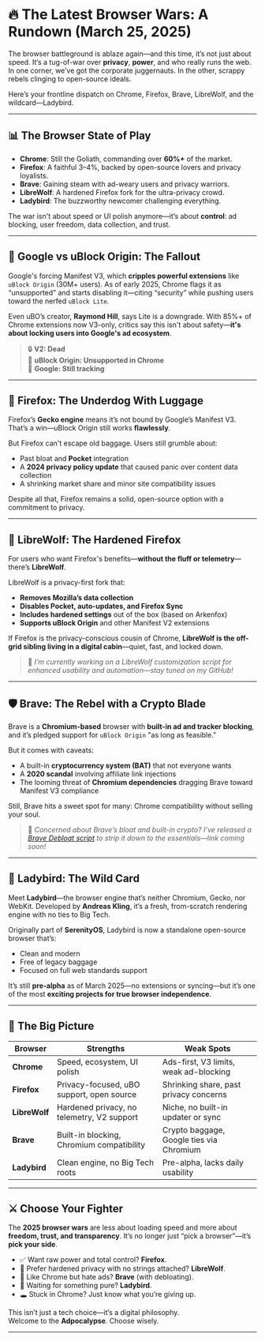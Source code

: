 # 🔥 The Latest Browser Wars: A Rundown (March 25, 2025)

The browser battleground is ablaze again—and this time, it’s not just about speed. It’s a tug-of-war over **privacy**, **power**, and who really runs the web. In one corner, we’ve got the corporate juggernauts. In the other, scrappy rebels clinging to open-source ideals.

Here’s your frontline dispatch on Chrome, Firefox, Brave, LibreWolf, and the wildcard—Ladybird.

---

## 📊 The Browser State of Play

- **Chrome**: Still the Goliath, commanding over **60%+** of the market.
- **Firefox**: A faithful 3–4%, backed by open-source lovers and privacy loyalists.
- **Brave**: Gaining steam with ad-weary users and privacy warriors.
- **LibreWolf**: A hardened Firefox fork for the ultra-privacy crowd.
- **Ladybird**: The buzzworthy newcomer challenging everything.

The war isn't about speed or UI polish anymore—it’s about **control**: ad blocking, user freedom, data collection, and trust.

---

## 🧨 Google vs uBlock Origin: The Fallout

Google's forcing Manifest V3, which **cripples powerful extensions** like `uBlock Origin` (30M+ users). As of early 2025, Chrome flags it as “unsupported” and starts disabling it—citing “security” while pushing users toward the nerfed `uBlock Lite`.

Even uBO’s creator, **Raymond Hill**, says Lite is a downgrade. With 85%+ of Chrome extensions now V3-only, critics say this isn't about safety—**it's about locking users into Google's ad ecosystem**.

> 🔒 **V2: Dead**  
> 🚫 **uBlock Origin: Unsupported in Chrome**  
> 💸 **Google: Still tracking**

---

## 🦊 Firefox: The Underdog With Luggage

Firefox’s **Gecko engine** means it’s not bound by Google’s Manifest V3. That’s a win—uBlock Origin still works **flawlessly**.

But Firefox can't escape old baggage. Users still grumble about:
- Past bloat and **Pocket** integration
- A **2024 privacy policy update** that caused panic over content data collection
- A shrinking market share and minor site compatibility issues

Despite all that, Firefox remains a solid, open-source option with a commitment to privacy.

---

## 🐺 LibreWolf: The Hardened Firefox

For users who want Firefox's benefits—**without the fluff or telemetry**—there’s **LibreWolf**.

LibreWolf is a privacy-first fork that:
- **Removes Mozilla’s data collection**
- **Disables Pocket, auto-updates, and Firefox Sync**
- **Includes hardened settings** out of the box (based on Arkenfox)
- **Supports uBlock Origin** and other Manifest V2 extensions

If Firefox is the privacy-conscious cousin of Chrome, **LibreWolf is the off-grid sibling living in a digital cabin**—quiet, fast, and locked down.

> 🔧 *I’m currently working on a LibreWolf customization script for enhanced usability and automation—stay tuned on my GitHub!*

---

## 🛡️ Brave: The Rebel with a Crypto Blade

Brave is a **Chromium-based** browser with **built-in ad and tracker blocking**, and it’s pledged support for `uBlock Origin` "as long as feasible."

But it comes with caveats:
- A built-in **cryptocurrency system (BAT)** that not everyone wants
- A **2020 scandal** involving affiliate link injections
- The looming threat of **Chromium dependencies** dragging Brave toward Manifest V3 compliance

Still, Brave hits a sweet spot for many: Chrome compatibility without selling your soul.

> 🧼 *Concerned about Brave’s bloat and built-in crypto? I’ve released a [Brave Debloat script](#) to strip it down to the essentials—link coming soon!*

---

## 🐞 Ladybird: The Wild Card

Meet **Ladybird**—the browser engine that’s neither Chromium, Gecko, nor WebKit. Developed by **Andreas Kling**, it’s a fresh, from-scratch rendering engine with no ties to Big Tech.

Originally part of **SerenityOS**, Ladybird is now a standalone open-source browser that’s:
- Clean and modern
- Free of legacy baggage
- Focused on full web standards support

It’s still **pre-alpha** as of March 2025—no extensions or syncing—but it’s one of the most **exciting projects for true browser independence**.

---

## 🎯 The Big Picture

| Browser     | Strengths                             | Weak Spots                              |
|-------------|----------------------------------------|------------------------------------------|
| **Chrome**     | Speed, ecosystem, UI polish             | Ads-first, V3 limits, weak ad-blocking   |
| **Firefox**    | Privacy-focused, uBO support, open source | Shrinking share, past privacy concerns   |
| **LibreWolf**  | Hardened privacy, no telemetry, V2 support | Niche, no built-in updater or sync       |
| **Brave**      | Built-in blocking, Chromium compatibility | Crypto baggage, Google ties via Chromium |
| **Ladybird**   | Clean engine, no Big Tech roots          | Pre-alpha, lacks daily usability         |

---

## ⚔️ Choose Your Fighter

The **2025 browser wars** are less about loading speed and more about **freedom, trust, and transparency**. It’s no longer just “pick a browser”—it’s **pick your side**.

- ✅ Want raw power and total control? **Firefox**.
- 🧱 Prefer hardened privacy with no strings attached? **LibreWolf**.
- 🚀 Like Chrome but hate ads? **Brave** (with debloating).
- 🧪 Waiting for something pure? **Ladybird**.
- 🕳️ Stuck in Chrome? Just know what you’re giving up.

This isn’t just a tech choice—it’s a digital philosophy.  
Welcome to the **Adpocalypse**. Choose wisely.

---
